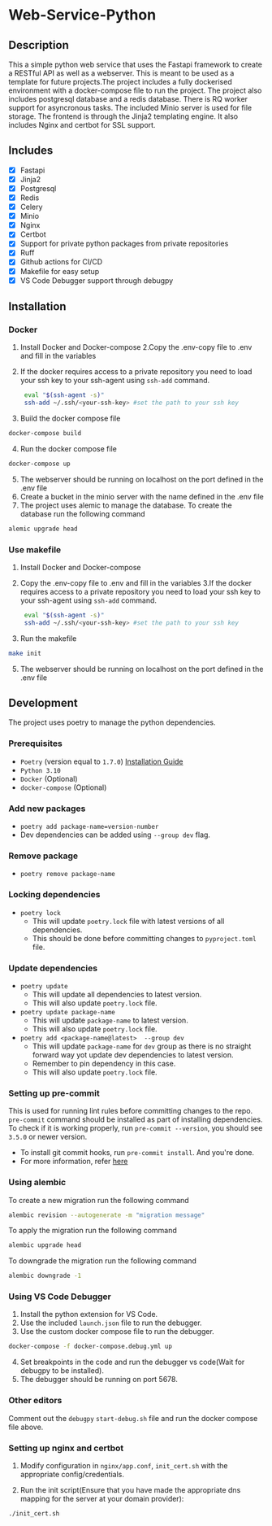 # Web-Service-Python

## Description

This a simple python web service that uses the Fastapi framework to create a RESTful API as well as a webserver. This is meant to be used as a template for future projects.The project includes a fully dockerised environment with a docker-compose file to run the project. The project also includes postgresql database and a redis database. There is RQ worker support for asyncronous tasks. The included Minio server is used for file storage. The frontend is through the Jinja2 templating engine. It also includes Nginx and certbot for SSL support.
## Includes
- [x] Fastapi
- [x] Jinja2
- [x] Postgresql
- [x] Redis
- [x] Celery
- [x] Minio
- [x] Nginx
- [x] Certbot
- [x] Support for private python packages from private repositories
- [x] Ruff
- [x] Github actions for CI/CD
- [x] Makefile for easy setup
- [x] VS Code Debugger support through debugpy

## Installation

### Docker

1. Install Docker and Docker-compose
2.Copy the .env-copy file to .env and fill in the variables
1. If the docker requires access to a private repository you need to load your ssh key to your ssh-agent using `ssh-add` command.

   ```bash
    eval "$(ssh-agent -s)"
    ssh-add ~/.ssh/<your-ssh-key> #set the path to your ssh key
    ```

2. Build the docker compose file

```bash
docker-compose build
```

4. Run the docker compose file

```bash
docker-compose up
```

5. The webserver should be running on localhost on the port defined in the .env file
6. Create a bucket in the minio server with the name defined in the .env file
7. The project uses alemic to manage the database. To create the database run the following command

```bash
alemic upgrade head
```

### Use makefile

1. Install Docker and Docker-compose
2. Copy the .env-copy file to .env and fill in the variables
3.If the docker requires access to a private repository you need to load your ssh key to your ssh-agent using `ssh-add` command.
   ```bash
    eval "$(ssh-agent -s)"
    ssh-add ~/.ssh/<your-ssh-key> #set the path to your ssh key
    ```

4. Run the makefile

```bash
make init
```

5. The webserver should be running on localhost on the port defined in the .env file

## Development

The project uses poetry to manage the python dependencies.

### Prerequisites

- `Poetry` (version equal to `1.7.0`) [Installation Guide](https://python-poetry.org/docs/#installation)
- `Python 3.10`
- `Docker` (Optional)
- `docker-compose` (Optional)

### Add new packages

- `poetry add package-name=version-number`
- Dev dependencies can be added using `--group dev` flag.

### Remove package

- `poetry remove package-name`

### Locking dependencies

- `poetry lock`
  - This will update `poetry.lock` file with latest versions of all dependencies.
  - This should be done before committing changes to `pyproject.toml` file.

### Update dependencies

- `poetry update`
  - This will update all dependencies to latest version.
  - This will also update `poetry.lock` file.
- `poetry update package-name`
  - This will update `package-name` to latest version.
  - This will also update `poetry.lock` file.
- `poetry add <package-name@latest>  --group dev`
  - This will update `package-name` for `dev` group as there is no straight forward way yot update dev dependencies to latest version.
  - Remember to pin dependency in this case.
  - This will also update `poetry.lock` file.

### Setting up pre-commit

This is used for running lint rules before committing changes to the repo. `pre-commit` command should be installed as
part of installing dependencies. To check if it is working properly, run `pre-commit --version`, you should see `3.5.0`
or newer version.

- To install git commit hooks, run `pre-commit install`. And you're done.
- For more information, refer [here](https://pre-commit.com/)

### Using alembic

To create a new migration run the following command

```bash
alembic revision --autogenerate -m "migration message"
```

To apply the migration run the following command

```bash
alembic upgrade head
```

To downgrade the migration run the following command

```bash
alembic downgrade -1
```

### Using VS Code Debugger
1. Install the python extension for VS Code.
2. Use the included `launch.json` file to run the debugger.
3. Use the custom docker compose file to run the debugger.
```bash
docker-compose -f docker-compose.debug.yml up
```
4. Set breakpoints in the code and run the debugger vs code(Wait for debugpy to be installed).
5. The debugger should be running on port 5678.

### Other editors
Comment out the `debugpy` `start-debug.sh` file and run the docker compose file above.

### Setting up nginx and certbot

1. Modify configuration in `nginx/app.conf`, `init_cert.sh` with the appropriate config/credentials.

2. Run the init script(Ensure that you have made the appropriate dns mapping for the server at your domain provider):

```bash
./init_cert.sh
```
